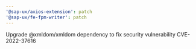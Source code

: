 ```yaml
---
'@sap-ux/axios-extension': patch
'@sap-ux/fe-fpm-writer': patch
---
```


Upgrade @xmldom/xmldom dependency to fix security vulnerability CVE-2022-37616
